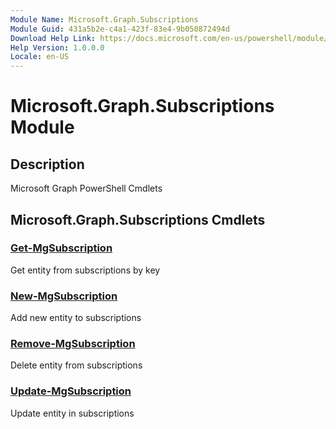 ```yaml
---
Module Name: Microsoft.Graph.Subscriptions
Module Guid: 431a5b2e-c4a1-423f-83e4-9b050872494d
Download Help Link: https://docs.microsoft.com/en-us/powershell/module/microsoft.graph.subscriptions
Help Version: 1.0.0.0
Locale: en-US
---
```


# Microsoft.Graph.Subscriptions Module
## Description
Microsoft Graph PowerShell Cmdlets

## Microsoft.Graph.Subscriptions Cmdlets
### [Get-MgSubscription](Get-MgSubscription.md)
Get entity from subscriptions by key

### [New-MgSubscription](New-MgSubscription.md)
Add new entity to subscriptions

### [Remove-MgSubscription](Remove-MgSubscription.md)
Delete entity from subscriptions

### [Update-MgSubscription](Update-MgSubscription.md)
Update entity in subscriptions

